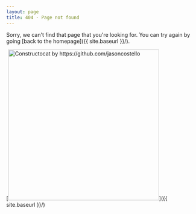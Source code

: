 ```yaml
---
layout: page
title: 404 - Page not found
---
```


Sorry, we can't find that page that you're looking for. You can try again by going [back to the homepage]({{ site.baseurl }}/).

[<img src="{{ site.baseurl }}/images/common/404.jpg" alt="Constructocat by https://github.com/jasoncostello" style="width: 400px;"/>]({{ site.baseurl }}/)
